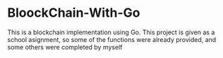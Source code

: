 # BloockChain-With-Go
This is a blockchain implementation using Go. This project is given as a school asignment, so some of the functions were already provided, and some others were completed by myself


## 